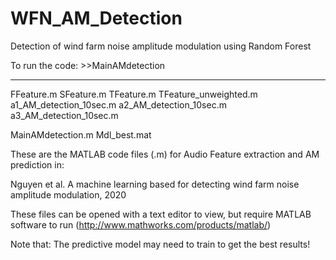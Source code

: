 # WFN_AM_Detection
Detection of wind farm noise amplitude modulation using Random Forest


To run the code: >>MainAMdetection

-----------------------------------
FFeature.m
SFeature.m
TFeature.m
TFeature_unweighted.m
a1_AM_detection_10sec.m
a2_AM_detection_10sec.m
a3_AM_detection_10sec.m

MainAMdetection.m
Mdl_best.mat

These are the MATLAB code files (.m) for Audio Feature extraction and AM prediction in: 

Nguyen et al. A machine learning based for detecting wind farm noise amplitude modulation, 2020

These files can be opened with a text editor to view, but require MATLAB software to run (http://www.mathworks.com/products/matlab/)


Note that: The predictive model may need to train to get the best results!
